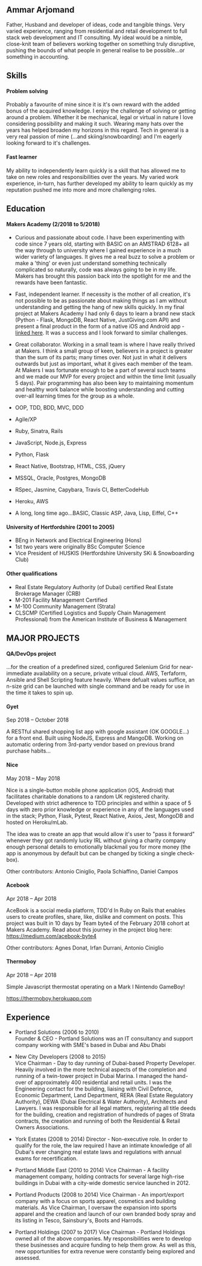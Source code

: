 ## Ammar Arjomand

Father, Husband and developer of ideas, code and tangible things. Very varied experience, ranging from residential and retail development to full stack web development and IT consulting. My ideal would be a nimble, close-knit team of believers working together on something truly disruptive, pushing the bounds of what people in general realise to be possible...or something in accounting.


## Skills

#### Problem solving

Probably a favourite of mine since it is it's own reward with the added bonus of the acquired knowledge. I enjoy the challenge of solving or getting around a problem. Whether it be mechanical, legal or virtual in nature I love considering possibility and making it such. Wearing many hats over the years has helped broaden my horizons in this regard. Tech in general is a very real passion of mine (...and skiing/snowboarding) and I'm eagerly looking forward to it's challenges.

#### Fast learner

My ability to independently learn quickly is a skill that has allowed me to take on new roles and responsibilities over the years. My varied work experience, in-turn, has further developed my ability to learn quickly as my reputation pushed me into more and more challenging roles.

<!-- - I achieved A during my work at B (job, or otherwise)
- I contributed to the growth of X while doing Y (job, or otherwise)
- I built this, made this, broke this, fixed this, etc.
- A link to some on-line evidence (blogs, videos, articles, etc.) -->

## Education

#### Makers Academy (2/2018 to 5/2018)

- Curious and passionate about code. I have been experimenting with code since 7 years old, starting with BASIC on an AMSTRAD 6128+ all the way through to university where I gained experience in a much wider variety of languages. It gives me a real buzz to solve a problem or make a 'thing' or even just understand something technically complicated so naturally, code was always going to be in my life. Makers has brought this passion back into the spotlight for me and the rewards have been fantastic.
- Fast, independent learner. If necessity is the mother of all creation, it's not possible to be as passionate about making things as I am without understanding and getting the hang of new skills quickly. In my final project at Makers Academy I had only 6 days to learn a brand new stack (Python - Flask, MongoDB, React Native, JustGiving.com API) and present a final product in the form of a native iOS and Android app - [linked here](https://github.com/RandJam/nice). It was a success and I look forward to similar challenges.
- Great collaborator. Working in a small team is where I have really thrived at Makers. I think a small group of keen, believers in a project is greater than the sum of its parts; many times over. Not just in what it delivers outwards but just as important, what it gives each member of the team. At Makers I was fortunate enough to be a part of several such teams and we made our MVP for every project and within the time limit (usually 5 days). Pair programming has also been key to maintaining momentum and healthy work balance while boosting understanding and cutting over-all learning times for the group as a whole.

- OOP, TDD, BDD, MVC, DDD
- Agile/XP
- Ruby, Sinatra, Rails
- JavaScript, Node.js, Express
- Python, Flask
- React Native, Bootstrap, HTML, CSS, jQuery
- MSSQL, Oracle, Postgres, MongoDB
- RSpec, Jasmine, Capybara, Travis CI, BetterCodeHub
- Heroku, AWS
- A long, long time ago...BASIC, Classic ASP, Java, Lisp, Eiffel, C++

#### University of Hertfordshire (2001 to 2005)

- BEng in Network and Electrical Engineering (Hons)
- 1st two years were originally BSc Computer Science
- Vice President of HUSKIS (Hertfordshire University SKi & Snowboarding Club)

#### Other qualifications
- Real Estate Regulatory Authority (of Dubai) certified Real Estate Brokerage Manager (CRB)
- M-201 Facility Management Certified
- M-100 Community Management (Strata)
- CLSCMP (Certified Logistics and Supply Chain Management Professional) from the American Institute of Business & Management

## MAJOR PROJECTS

#### QA/DevOps project
...for the creation of a predefined sized, configured Selenium Grid for near-immediate availability on a secure, private vritual cloud. AWS, Terfaform, Ansible and Shell Scripting feature heavily. Where defualt values suffice, an n-size grid can be launched with single command and be ready for use in the time it takes to spin up.

#### Gyet
Sep 2018 – October 2018

A RESTful shared shopping list app with google assistant (OK GOOGLE...) for a front end. Built using NodeJS, Express and MangoDB. Working on automatic ordering from 3rd-party vendor based on previous brand purchase habits...

#### Nice
May 2018 – May 2018

Nice is a single-button mobile phone application (iOS, Android) that facilitates charitable donations to a random UK registered charity. Developed with strict adherence to TDD principles and within a space of 5 days with zero prior knowledge or experience in any of the languages used in the stack; Python, Flask, Pytest, React Native, Axios, Jest, MongoDB and hosted on Heroku/mLab. 

The idea was to create an app that would allow it's user to "pass it forward" whenever they got randomly lucky IRL without giving a charity company enough personal details to emotionally blackmail you for more money (the app is anonymous by default but can be changed by ticking a single check-box).

Other contributors:
Antonio Ciniglio, 
Paola Schiaffino, 
Daniel Campos

#### Acebook
Apr 2018 – Apr 2018

AceBook is a social media platform, TDD'd In Ruby on Rails that enables users to create profiles, share, like, dislike and comment on posts. This project was built in 10 days by Team byte4 of the February 2018 cohort at Makers Academy. Read about this journey in the project blog here: https://medium.com/acebook-byte4

Other contributors:
Agnes Donat, 
Irfan Durrani, 
Antonio Ciniglio

#### Thermoboy
Apr 2018 – Apr 2018

Simple Javascript thermostat operating on a Mark I Nintendo GameBoy!

https://thermoboy.herokuapp.com

## Experience

- Portland Solutions (2006 to 2010)    
Founder & CEO - Portland Solutions was an IT consultancy and support company working with SME's based in Dubai and Abu Dhabi

- New City Developers (2008 to 2015)   
Vice Chairman - Day to day running of Dubai-based Property Developer. Heavily involved in the more technical aspects of the completion and running of a twin-tower project in Dubai Marina. I managed the hand-over of approximately 400 residential and retail units. I was the Engineering contact for the building, liaising with Civil Defence, Economic Department, Land Department, RERA (Real Estate Regulatory Authority), DEWA (Dubai Electrical & Water Authority), Architects and Lawyers. I was responsible for all legal matters, registering all title deeds for the building, creation and registration of hundreds of pages of Strata contracts, the creation and running of both the Residential & Retail Owners Associations.

- York Estates (2008 to 2014)
Director - Non-executive role. In order to qualify for the role, the law required I have an intimate knowledge of all Dubai's ever changing real estate laws and regulations with annual exams for recertification.

- Portland Middle East (2010 to 2014)
Vice Chairman - A facility management company, holding contracts for several large high-rise buildings in Dubai with a city-wide domestic service launched in 2012.

- Portland Products (2008 to 2014)
Vice Chairman - An import/export company with a focus on sports apparel, cosmetics and building materials. As Vice Chairman, I oversaw the expansion into sports apparel and the creation and launch of our own branded body spray and its listing in Tesco, Sainsbury's, Boots and Harrods.

- Portland Holdings (2007 to 2017)
Vice Chairman - Portland Holdings owned all of the above companies. My responsibilities were to develop these businesses and acquire funding to help them grow. As well as this, new opportunities for extra revenue were constantly being explored and assessed.
